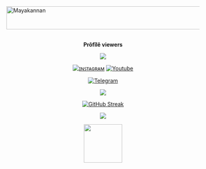 <img src="https://readme-typing-svg.herokuapp.com?font=Kaushan+Script&size=40&duration=3500&color=447FF7&background=FFFFFF00&center=true&vCenter=true&width=650&height=55&lines=Hey!+It's+Mr.Mk+%F0%9F%91%8B%F0%9F%8F%BB;I+am+a+Mech+Student+%F0%9F%A7%91%F0%9F%8F%BB%E2%80%8D%F0%9F%92%BB;I+am+from+Tamil+Nadu+%F0%9F%87%AE%F0%9F%87%B3;I+am+a+small+Tamil+Youtuber+%F0%9F%93%88;Please+Support+Subscribe+and+Follow+%E2%9A%99%EF%B8%8F" alt="Mayakannan" width="700" height="60">

<div align="center">
<br><p align="center"><b>Prôfîlê viewers</b></p>  
<p align="center"><img align="center" src="https://profile-counter.glitch.me/{Mrmk001}/count.svg"/></p> 

 [![ɪɴꜱᴛᴀɢʀᴀᴍ](https://img.shields.io/badge/𝕀𝕟𝕤𝕥𝕒𝕘𝕣𝕒𝕞-%23E4405F.svg?logo=ɪɴꜱᴛᴀɢʀᴀᴍ&logoColor=white)](https://www.instagram.com/mrshadowgaram)
 [![Youtube](https://img.shields.io/badge/𝕐𝕠𝕦𝕋𝕦𝕓𝕖-%23E4405F.svg?logo=Youtube&logoColor=white)](https://www.youtube.com/Mr.mk_vibes)

<a href="https://telegram.dog/Shadow_king_mk"><img alt="Telegram" src="https://img.shields.io/badge/𝕄𝕣.𝕞𝕜-2CA5E0?style=for-the-badge&logo=telegram&logoColor=white"/></a>
</p>

<p align="center">
<img src="https://github-stats-alpha.vercel.app/api/?username=Mrmk001&cc=000&tc=00ff00&ic=fff000&bc=fff" align="center">
</p>    

[![GitHub Streak](https://github-readme-streak-stats.herokuapp.com/?user=Mrmk001&theme=highcontrast)](https://github.com/Mrmk001/github-readme-streak-stats)
</div>

<p align="center">
  <a href="https://github.com/Mrmk001">
    <img src="https://activity-graph.herokuapp.com/graph?username=Mrmk001&theme=react-dark" />
  </a>
</p>

<p align="center">
<a href="https://youtube.com/@Mr.mk_vibes">
  <img src="https://img.shields.io/badge/Subscribe-red?logo=youtube" width="100">
</p>
